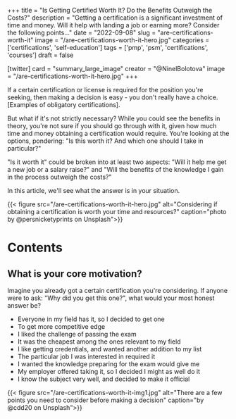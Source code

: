 +++
title = "Is Getting Certified Worth It? Do the Benefits Outweigh the Costs?"
description = "Getting a certification is a significant investment of time and money. Will it help with landing a job or earning more? Consider the following points..."
date = "2022-09-08"
slug = "are-certifications-worth-it"
image = "/are-certifications-worth-it-hero.jpg"
categories = ['certifications', 'self-education']
tags = ['pmp', 'psm', 'certifications', 'courses']
draft = false

[twitter]
  card = "summary_large_image"
  creator = "\@NinelBolotova"
  image = "/are-certifications-worth-it-hero.jpg"
+++

If a certain certification or license is required for the position you're seeking, then making a decision is easy - you don't really have a choice. [Examples of obligatory certifications].

But what if it's not strictly necessary? While you could see the benefits in theory, you're not sure if you should go through with it, given how much time and money obtaining a certification would require. You're looking at the options, pondering: "Is this worth it? And which one should I take in particular?"

"Is it worth it" could be broken into at least two aspects: "Will it help me get a new job or a salary raise?" and "Will the benefits of the knowledge I gain in the process outweigh the costs?"

In this article, we'll see what the answer is in your situation.

{{< figure src="/are-certifications-worth-it-hero.jpg" alt="Considering if obtaining a certification is worth your time and resources?" caption="photo by \@persnicketyprints on Unsplash">}}

# Contents

## What is your core motivation?

Imagine you already got a certain certification you're considering. If anyone were to ask: "Why did you get this one?", what would your most honest answer be?

- Everyone in my field has it, so I decided to get one
- To get more competitive edge
- I liked the challenge of passing the exam
- It was the cheapest among the ones relevant to my field
- I like getting credentials, and wanted another addition to my list
- The particular job I was interested in required it
- I wanted the knowledge preparing for the exam would give me
- My employer offered taking it, so I decided I might as well do it
- I know the subject very well, and decided to make it official

{{< figure src="/are-certifications-worth-it-img1.jpg" alt="There are a few points you need to consider before making a decision" caption="by \@cdd20 on Unsplash">}}
